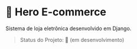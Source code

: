 # 🛒 Hero E-commerce

Sistema de loja eletrônica desenvolvido em Django.

> Status do Projeto: 🚧 (em desenvolvimento)
